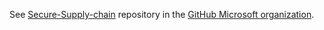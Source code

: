 See [Secure-Supply-chain](https://github.com/microsoft/Secure-Supply-Chain) repository in the [GitHub Microsoft organization](https://github.com/microsoft).
